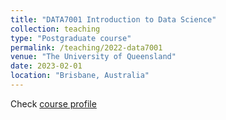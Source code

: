 ```yaml
---
title: "DATA7001 Introduction to Data Science"
collection: teaching
type: "Postgraduate course"
permalink: /teaching/2022-data7001
venue: "The University of Queensland"
date: 2023-02-01
location: "Brisbane, Australia"
---
```


Check [course profile](https://programs-courses.uq.edu.au/course.html?course_code=DATA7001)